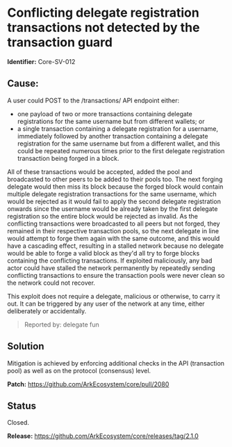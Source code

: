 # Conflicting delegate registration transactions not detected by the transaction guard
**Identifier:** Core-SV-012

## Cause: 
A user could POST to the /transactions/ API endpoint either: 
- one payload of two or more transactions containing delegate registrations for the same username but from different wallets; or 
- a single transaction containing a delegate registration for a username, immediately followed by another transaction containing a delegate registration for the same username but from a different wallet, and this could be repeated numerous times prior to the first delegate registration transaction being forged in a block.

All of these transactions would be accepted, added the pool and broadcasted to other peers to be added to their pools too. The next forging delegate would then miss its block because the forged block would contain multiple delegate registration transactions for the same username, which would be rejected as it would fail to apply the second delegate registration onwards since the username would be already taken by the first delegate registration so the entire block would be rejected as invalid. As the conflicting transactions were broadcasted to all peers but not forged, they remained in their respective transaction pools, so the next delegate in line would attempt to forge them again with the same outcome, and this would have a cascading effect, resulting in a stalled network because no delegate would be able to forge a valid block as they'd all try to forge blocks containing the conflicting transactions. If exploited maliciously, any bad actor could have stalled the network permanently by repeatedly sending conflicting transactions to ensure the transaction pools were never clean so the network could not recover.

This exploit does not require a delegate, malicious or otherwise, to carry it out. It can be triggered by any user of the network at any time, either deliberately or accidentally.

>Reported by: delegate fun

## Solution
Mitigation is achieved by enforcing additional checks in the API (transaction pool) as well as on the protocol (consensus) level.

**Patch:** 
https://github.com/ArkEcosystem/core/pull/2080

## Status
Closed.

**Release:** https://github.com/ArkEcosystem/core/releases/tag/2.1.0
